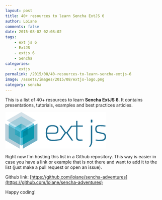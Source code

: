 ```yaml
---
layout: post
title: 40+ resources to learn Sencha ExtJS 6
author: Loiane
comments: false
date: 2015-08-02 02:08:02
tags:
    - ext js 6
    - ExtJS
    - extjs 6
    - Sencha
categories:
    - extjs
permalink: /2015/08/40-resources-to-learn-sencha-extjs-6
image: /assets/images/2015/08/extjs-logo.png
category: sencha
---
```


This is a list of 40+ resources to learn **Sencha ExtJS 6**. It contains presentations, tutorials, examples and best practices articles.

<img src="/assets/images/2015/08/extjs-logo.png">

Right now I'm hosting this list in a Github repository. This way is easier in case you have a link or example that is not there and want to add it to the list (just make a pull request or open an issue).

Github link: [https://github.com/loiane/sencha-adventures](https://github.com/loiane/sencha-adventures)

Happy coding! 

